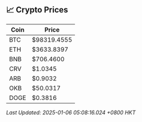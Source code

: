## 📈 Crypto Prices

| Coin | Price |
| ---- | ----- |
| BTC | $98319.4555 |
| ETH | $3633.8397 |
| BNB | $706.4600 |
| CRV | $1.0345 |
| ARB | $0.9032 |
| OKB | $50.0317 |
| DOGE | $0.3816 |

_Last Updated: 2025-01-06 05:08:16.024 +0800 HKT_